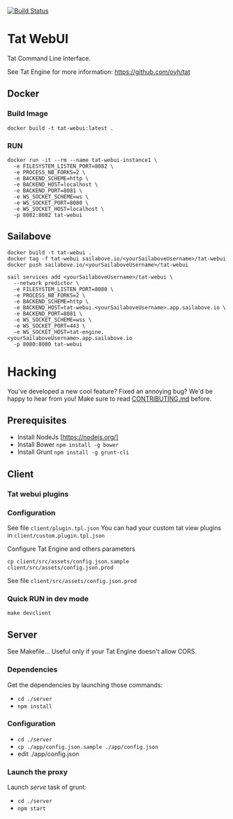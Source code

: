 [![Build Status](https://travis-ci.org/ovh/tatwebui.svg?branch=master)](https://travis-ci.org/ovh/tatwebui)

# Tat WebUI

Tat Command Line Interface.

See Tat Engine for more information: https://github.com/ovh/tat


## Docker
### Build Image

```
docker build -t tat-webui:latest .
```

### RUN
```
docker run -it --rm --name tat-webui-instance1 \
  -e FILESYSTEM_LISTEN_PORT=8082 \
  -e PROCESS_NB_FORKS=2 \
  -e BACKEND_SCHEME=http \
  -e BACKEND_HOST=localhost \
  -e BACKEND_PORT=8081 \
  -e WS_SOCKET_SCHEME=ws \
  -e WS_SOCKET_PORT=8080 \
  -e WS_SOCKET_HOST=localhost \
  -p 8082:8082 tat-webui
```

## Sailabove

```
docker build -t tat-webui .
docker tag -f tat-webui sailabove.io/<yourSailaboveUsername>/tat-webui
docker push sailabove.io/<yourSailaboveUsername>/tat-webui

sail services add <yourSailaboveUsername>/tat-webui \
  --network predictor \
  -e FILESYSTEM_LISTEN_PORT=8080 \
  -e PROCESS_NB_FORKS=2 \
  -e BACKEND_SCHEME=http \
  -e BACKEND_HOST=tat-webui.<yourSailaboveUsername>.app.sailabove.io \
  -e BACKEND_PORT=8081 \
  -e WS_SOCKET_SCHEME=wss \
  -e WS_SOCKET_PORT=443 \
  -e WS_SOCKET_HOST=tat-engine.<yourSailaboveUsername>.app.sailabove.io
  -p 8080:8080 tat-webui
```


# Hacking

You've developed a new cool feature? Fixed an annoying bug? We'd be happy
to hear from you! Make sure to read [CONTRIBUTING.md](./CONTRIBUTING.md) before.

## Prerequisites
- Install NodeJs [https://nodejs.org/]
- Install Bower ``` npm install -g bower ```
- Install Grunt ```npm install -g grunt-cli```

## Client

### Tat webui plugins

### Configuration

See file ```client/plugin.tpl.json```
You can had your custom tat view plugins in ```client/custom.plugin.tpl.json```

Configure Tat Engine and others parameters

```
cp client/src/assets/config.json.sample client/src/assets/config.json.prod
```
See file ```client/src/assets/config.json.prod```

### Quick RUN in dev mode

```
make devclient
```

## Server

See Makefile... Useful only if your Tat Engine doesn't allow CORS.

### Dependencies
Get the dependencies by launching those commands:

-  ```cd ./server```
-  ```npm install```

### Configuration

-  ```cd ./server```
-  ```cp ./app/config.json.sample ./app/config.json```
-  edit ./app/config.json

### Launch the proxy
Launch *serve* task of grunt:

-  ```cd ./server```
-  ```npm start```
